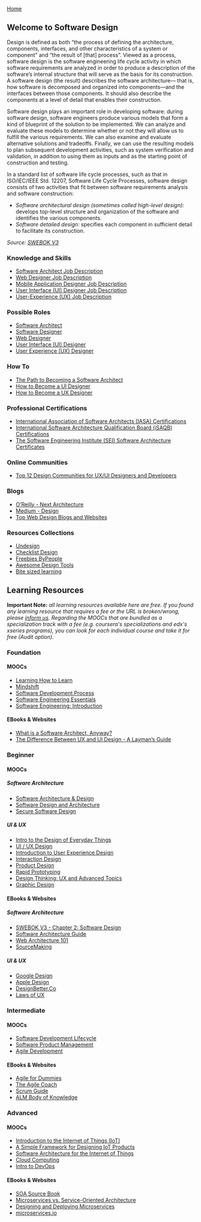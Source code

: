 [Home](index.md)
## Welcome to Software Design

Design is defined as both “the process of defining the architecture, components, interfaces, and other characteristics of a system or component” and “the result of [that] process”. Viewed as a process, software design is the software engineering life cycle activity in which software requirements are analyzed in order to produce a description of the software’s internal structure that will serve as the basis for its construction. A software design (the result) describes the software architecture— that is, how software is decomposed and organized into components—and the interfaces between those components. It should also describe the components at a level of detail that enables their construction.

Software design plays an important role in developing software: during software design, software engineers produce various models that form a kind of blueprint of the solution to be implemented. We can analyze and evaluate these models to determine whether or not they will allow us to fulfill the various requirements. We can also examine and evaluate alternative solutions and tradeoffs. Finally, we can use the resulting models to plan subsequent development activities, such as system verification and validation, in addition to using them as inputs and as the starting point of construction and testing.

In a standard list of software life cycle processes, such as that in ISO/IEC/IEEE Std. 12207, Software Life Cycle Processes, software design consists of two activities that fit between software requirements analysis and software construction:
- *Software architectural design (sometimes called high-level design):* develops top-level structure and organization of the software and identifies the various components.
- *Software detailed design:* specifies each component in sufficient detail to facilitate its construction.

*Source: [SWEBOK V3](https://www.computer.org/web/swebok/v3)*

### Knowledge and Skills

- [Software Architect Job Description](https://www.indeed.com/hire/job-description/software-architect)
- [Web Designer Job Description](https://www.toptal.com/designers/web/job-description)
- [Mobile Application Designer Job Description](https://www.toptal.com/designers/mobile/job-description)
- [User Interface (UI) Designer Job Description](https://www.toptal.com/designers/ui/job-description)
- [User-Experience (UX) Job Description](https://www.toptal.com/designers/ux/job-description)

### Possible Roles

- [Software Architect](https://www.softwareengineerinsider.com/careers/software-architect.html)
- [Software Designer](https://www.softwareengineerinsider.com/careers/software-designer.html)
- [Web Designer](https://www.careerexplorer.com/careers/web-designer/)
- [User Interface (UI) Designer](https://www.econsultancy.com/blog/68842-a-day-in-the-life-of-a-user-interface-designer)
- [User Experience (UX) Designer](https://www.careerexplorer.com/careers/ux-designer/)

### How To

- [The Path to Becoming a Software Architect](https://medium.com/@nvashanin/the-path-to-becoming-a-software-architect-de53f1cb310a)
- [How to Become a UI Designer](https://careerfoundry.com/en/blog/ui-design/how-to-become-a-ui-designer/)
- [How to Become a UX Designer](https://blog.udacity.com/2019/12/how-to-become-a-ux-designer.html)

### Professional Certifications

- [International Association of Software Architects (IASA) Certifications](http://iasaglobal.org/certifications/)
- [International Software Architecture Qualification Board (iSAQB) Certifications](http://www.isaqb.org/certifications/)
- [The Software Engineering Institute (SEI) Software Architecture Certificates](https://www.sei.cmu.edu/training/certificates/architecture/)

### Online Communities

- [Top 12 Design Communities for UX/UI Designers and Developers](https://blog.prototypr.io/top-12-design-communities-for-ux-ui-designers-and-developers-8fce239d8ed7)

### Blogs

- [O’Reilly - Next Architecture](https://www.oreilly.com/radar/topics/next-architecture/)
- [Medium - Design](https://medium.com/topic/design)
- [Top Web Design Blogs and Websites](https://blog.feedspot.com/web_design_blogs/)

### Resources Collections

- [Undesign](https://undesign.learn.uno/)
- [Checklist Design](https://www.checklist.design/)
- [Freebies ByPeople](https://freebies.bypeople.com/)
- [Awesome Design Tools](https://flawlessapp.io/designtools)
- [Bite sized learning](https://www.booklets.io/)

## Learning Resources

**Important Note:** *all learning resources available here are free. If you found any learning resource that requires a fee or the URL is broken/wrong, please [inform us](https://github.com/ayshahrah/seg/issues). Regarding the MOOCs that are bundled as a specialization track with a fee (e.g. coursera's specializations and edx's xseries programs), you can look for each individual course and take it for free (Audit option).*

### Foundation

#### MOOCs

- [Learning How to Learn](https://www.coursera.org/learn/learning-how-to-learn)
- [Mindshift](https://www.coursera.org/learn/mindshift)
- [Software Development Process](https://www.udacity.com/course/software-development-process--ud805)
- [Software Engineering Essentials](https://www.edx.org/course/software-engineering-essentials-tumx-seecx-0)
- [Software Engineering: Introduction](https://www.edx.org/course/software-engineering-introduction-ubcx-softeng1x)

#### EBooks & Websites

- [What is a Software Architect, Anyway?](https://medium.com/hitachisolutions-braintrust/what-is-a-software-architect-anyway-b935ecb64c4d)
- [The Difference Between UX and UI Design - A Layman’s Guide](https://careerfoundry.com/en/blog/ux-design/the-difference-between-ux-and-ui-design-a-laymans-guide/)

### Beginner

#### MOOCs

##### Software Architecture

- [Software Architecture & Design](https://www.udacity.com/course/software-architecture-design--ud821)
- [Software Design and Architecture](https://www.coursera.org/specializations/software-design-architecture)
- [Secure Software Design](https://www.coursera.org/specializations/secure-software-design)

##### UI & UX

- [Intro to the Design of Everyday Things](https://www.udacity.com/course/intro-to-the-design-of-everyday-things--design101)
- [UI / UX Design](https://www.coursera.org/specializations/ui-ux-design)
- [Introduction to User Experience Design](https://www.coursera.org/learn/user-experience-design)
- [Interaction Design](https://www.coursera.org/specializations/interaction-design)
- [Product Design](https://www.udacity.com/course/product-design--ud509)
- [Rapid Prototyping](https://www.udacity.com/course/rapid-prototyping--ud723)
- [Design Thinking: UX and Advanced Topics](https://www.edx.org/course/design-thinking-advanced-topics)
- [Graphic Design](https://www.coursera.org/specializations/graphic-design)

#### EBooks & Websites

##### Software Architecture

- [SWEBOK V3 - Chapter 2: Software Design](https://www.computer.org/web/swebok/v3)
- [Software Architecture Guide](https://martinfowler.com/architecture/)
- [Web Architecture 101](https://engineering.videoblocks.com/web-architecture-101-a3224e126947)
- [SourceMaking](https://sourcemaking.com/)

##### UI & UX

- [Google Design](https://design.google/)
- [Apple Design](https://developer.apple.com/design/)
- [DesignBetter.Co](https://www.designbetter.co/)
- [Laws of UX](https://lawsofux.com/)

### Intermediate

#### MOOCs

- [Software Development Lifecycle](https://www.coursera.org/specializations/software-development-lifecycle)
- [Software Product Management](https://www.coursera.org/specializations/product-management)
- [Agile Development](https://www.coursera.org/specializations/agile-development)

#### EBooks & Websites

- [Agile for Dummies](https://www-01.ibm.com/marketing/iwm/dre/signup?source=mrs-form-334&S_PKG=ov3282)
- [The Agile Coach](https://www.atlassian.com/agile)
- [Scrum Guide](http://www.scrumguides.org/)
- [ALM Body of Knowledge](http://www.almbok.com/)

### Advanced

#### MOOCs

- [Introduction to the Internet of Things (IoT)](https://www.edx.org/course/introduction-to-the-internet-of-things-iot-1)
- [A Simple Framework for Designing IoT Products](https://www.udemy.com/a-simple-framework-for-designing-iot-products/)
- [Software Architecture for the Internet of Things](https://www.coursera.org/learn/iot-software-architecture)
- [Cloud Computing](https://www.coursera.org/specializations/cloud-computing)
- [Intro to DevOps](https://www.udacity.com/course/intro-to-devops--ud611)

#### EBooks & Websites

- [SOA Source Book](http://www.opengroup.org/soa/source-book/intro/index.htm)
- [Microservices vs. Service-Oriented Architecture](https://www.nginx.com/resources/library/microservices-vs-soa/)
- [Designing and Deploying Microservices](https://www.nginx.com/resources/library/designing-deploying-microservices/)
- [microservices.io](http://microservices.io)
